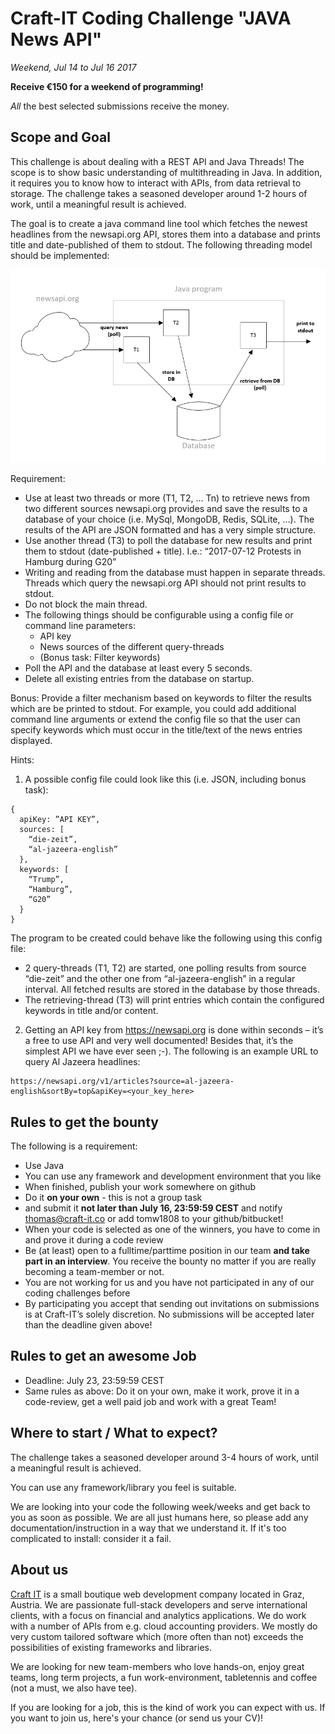 # Craft-IT Coding Challenge "JAVA News API"

_Weekend, Jul 14 to Jul 16 2017_

__Receive €150 for a weekend of programming!__

_All_ the best selected submissions receive the money.

## Scope and Goal

This challenge is about dealing with a REST API and Java Threads!
The scope is to show basic understanding of multithreading in Java. In addition, it requires you to know how to interact with APIs, from data retrieval to storage.
The challenge takes a seasoned developer around 1-2 hours of work, until a meaningful result is achieved.

The goal is to create a java command line tool which fetches the newest headlines from the newsapi.org API, stores them into a database and prints title and date-published of them to stdout.
The following threading model should be implemented:

![flow](./img1.png "Flow")


Requirement:
* Use at least two threads or more (T1, T2, … Tn) to retrieve news from two different sources newsapi.org provides and save the results to a database of your choice (i.e. MySql, MongoDB, Redis, SQLite, …). The results of the API are JSON formatted and has a very simple structure.
* Use another thread (T3) to poll the database for new results and print them to stdout (date-published + title). I.e.: “2017-07-12 Protests in Hamburg during G20”
* Writing and reading from the database must happen in separate threads. Threads which query the newsapi.org API should not print results to stdout.
* Do not block the main thread.
* The following things should be configurable using a config file or command line parameters:
  * API key
  * News sources of the different query-threads
  * (Bonus task: Filter keywords)
* Poll the API and the database at least every 5 seconds.
* Delete all existing entries from the database on startup.


Bonus:
Provide a filter mechanism based on keywords to filter the results which are be printed to stdout. For example, you could add additional command line arguments or extend the config file so that the user can specify keywords which must occur in the title/text of the news entries displayed.

Hints:

1. A possible config file could look like this (i.e. JSON, including bonus task):
```
{
  apiKey: ”API KEY”,
  sources: [
    “die-zeit”,
    “al-jazeera-english”
  },
  keywords: [
    “Trump”,
    “Hamburg”,
    “G20”
  }
}

```

The program to be created could behave like the following using this config file:
* 2 query-threads (T1, T2) are started, one polling results from source “die-zeit” and the other one from “al-jazeera-english” in a regular interval. All fetched results are stored in the database by those threads.
* The retrieving-thread (T3) will print entries which contain the configured keywords in title and/or content.

2. Getting an API key from https://newsapi.org is done within seconds – it’s a free to use API and very well documented! Besides that, it’s the simplest API we have ever seen ;-). The following is an example URL to query Al Jazeera headlines:
```
https://newsapi.org/v1/articles?source=al-jazeera-english&sortBy=top&apiKey=<your_key_here>
```

## Rules to get the bounty
The following is a requirement:

* Use Java
* You can use any framework and development environment that you like
* When finished, publish your work somewhere on github
* Do it __on your own__ - this is not a group task
* and submit it __not later than July 16, 23:59:59 CEST__ and notify thomas@craft-it.co or add tomw1808 to your github/bitbucket!
* When your code is selected as one of the winners, you have to come in and prove it during a code review
* Be (at least) open to a fulltime/parttime position in our team __and take part in an interview__. You receive the bounty no matter if you are really becoming a team-member or not.
* You are not working for us and you have not participated in any of our coding challenges before
* By participating you accept that sending out invitations on submissions is at Craft-IT’s solely discretion. No submissions will be accepted later than the deadline given above!

## Rules to get an awesome Job

* Deadline: July 23, 23:59:59 CEST
* Same rules as above: Do it on your own, make it work, prove it in a code-review, get a well paid job and work with a great Team!


## Where to start / What to expect?

The challenge takes a seasoned developer around 3-4 hours of work, until a meaningful result is achieved.

You can use any framework/library you feel is suitable.

We are looking into your code the following week/weeks and get back to you as soon as possible. We are all just humans here, so please add any documentation/instruction in a way that we understand it. If it's too complicated to install: consider it a fail.


## About us
[Craft IT](http://www.craft-it.co/) is a small boutique web development company located in Graz, Austria. We are passionate full-stack developers and serve international clients, with a focus on financial and analytics applications. We do work with a number of APIs from e.g. cloud accounting providers. We mostly do very custom tailored software which (more often than not) exceeds the possibilities of existing frameworks and libraries.

We are looking for new team-members who love hands-on, enjoy great teams, long term projects, a fun work-environment, tabletennis and coffee (not a must, we also have tee).

If you are looking for a job, this is the kind of work you can expect with us. If you want to join us, here's your chance (or send us your CV)!
